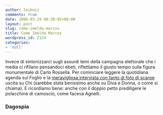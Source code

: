 ```yaml
---
author: leibniz
comments: true
date: 2006-03-29 08:50:05+00:00
layout: post
slug: come-imelda-marcos
title: Come Imelda Marcos
wordpress_id: 2124
categories:
- 'null'
---
```


Invece di sintonizzarci sugli assurdi temi della campagna elettorale che i media ci rifilano pensandoci ebeti, riflettiamo il giusto tempo sulla figura monumentale di Carlo Rossella. Per cominciare leggere la quotidiana agenda sul Foglio e la [meravigliosa intervista con tanto di foto di scarpe](http://www.blognews.it/click/-2,161161/) uscita su Chi (sarebbe stata benissimo anche su Diva e Donna, o come si chiama). E ricordiamo bene: anche con il doppio petto prediligere le polacchine di camoscio, come faceva Agnelli.


### Dagospia
